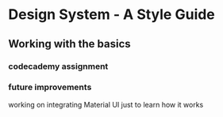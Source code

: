 # Design System - A Style Guide

## Working with the basics

### codecademy assignment

### future improvements
working on integrating Material UI just to learn how it works